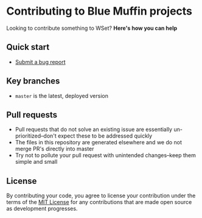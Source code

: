 # Contributing to Blue Muffin projects

Looking to contribute something to WSet? **Here's how you can help**

## Quick start

* [Submit a bug report](https://github.com/mullinsmikey/wset/issues/new?template=bug-report.md)

## Key branches

- `master` is the latest, deployed version

## Pull requests

- Pull requests that do not solve an existing issue are essentially un-prioritized–don't expect these to be addressed quickly
- The files in this repository are generated elsewhere and we do not merge PR's directly into master
- Try not to pollute your pull request with unintended changes–keep them simple and small

## License
By contributing your code, you agree to license your contribution under the terms of the [MIT License](http://opensource.org/licenses/mit-license.html) for any contributions that are made open source as development progresses.
